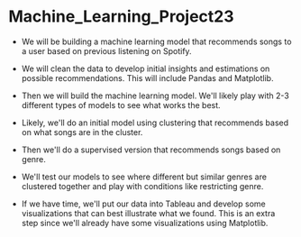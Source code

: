 # Machine_Learning_Project23

* We will be building a machine learning model that recommends songs to a user based on previous listening on Spotify.
  
* We will clean the data to develop initial insights and estimations on possible recommendations. This will include Pandas and Matplotlib.
  
* Then we will build the machine learning model. We'll likely play with 2-3 different types of models to see what works the best.
  
* Likely, we'll do an initial model using clustering that recommends based on what songs are in the cluster.
  
* Then we'll do a supervised version that recommends songs based on genre.
  
* We'll test our models to see where different but similar genres are clustered together and play with conditions like restricting genre.
  
* If we have time, we'll put our data into Tableau and develop some visualizations that can best illustrate what we found. This is an extra step since we'll already have some visualizations using Matplotlib.

